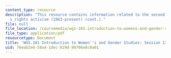 ```yaml
---
content_type: resource
description: "This resource contains information related to the second wave of women\u2019\
  s rights activism (1963-present) (cont.)."
file: null
file_location: /coursemedia/wgs-101-introduction-to-womens-and-gender-studies-fall-2014/76eab2e658a41dec829d99706e8c0a01_MITWGS_101F14_Sess13.pdf
file_type: application/pdf
resourcetype: Document
title: 'WGS.101 Introduction to Women''s and Gender Studies: Session 13 Lecture Outline'
uid: 76eab2e6-58a4-1dec-829d-99706e8c0a01
---
```

